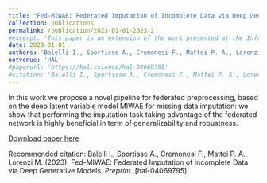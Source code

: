 ```yaml
---
title: "Fed-MIWAE: Federated Imputation of Incomplete Data via Deep Generative Models"
collection: publications
permalink: /publication/2023-01-01-2023-2
#excerpt: 'This paper is an extension of the work presented at the Information Processing in Medical Imaging 2021 conference: we introduce formal differential privacy guarantees compatibly with the proposed federated Bayesian framework and Expectation Maximization optimization scheme.'
date: 2023-01-01
authors: 'Balelli I., Sportisse A., Cremonesi F., Mattei P. A., Lorenzi M.'
notvenue: 'HAL'
#paperurl: 'https://hal.science/hal-04069795'
#citation: 'Balelli I., Sportisse A., Cremonesi F., Mattei P. A., Lorenzi M. (2023). Fed-MIWAE: Federated Imputation of Incomplete Data via Deep Generative Models. <i>Preprint</i>. [hal-04069795]'
---
```

In this work we propose a novel pipeline for federated preprocessing, based on the deep latent variable model MIWAE for missing data imputation: we show that performing the imputation task taking advantage of the federated network is highly beneficial in term of generalizability and robustness.

[Download paper here](https://hal.science/hal-04069795)

Recommended citation: Balelli I., Sportisse A., Cremonesi F., Mattei P. A., Lorenzi M. (2023). Fed-MIWAE: Federated Imputation of Incomplete Data via Deep Generative Models. <i>Preprint</i>. [hal-04069795]